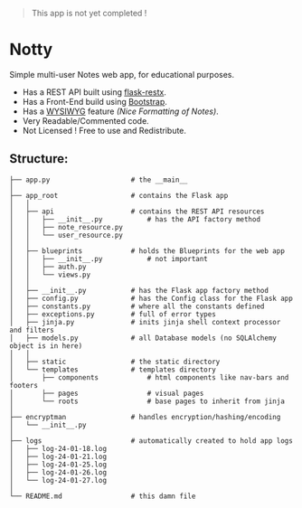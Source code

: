 > This app is not yet completed !

# Notty

Simple multi-user Notes web app, for educational purposes.

- Has a REST API built using [flask-restx](`https://github.com/python-restx/flask-restx`).
- Has a Front-End build using [Bootstrap](https://getbootstrap.com/).
- Has a [WYSIWYG](https://itsfoss.com/open-source-wysiwyg-editors/) feature *(Nice Formatting of Notes)*.
- Very Readable/Commented code.
- Not Licensed ! Free to use and Redistribute.

## Structure:

```shell
├── app.py                    # the __main__
│ 
├── app_root                  # contains the Flask app
│   │
│   ├── api                   # contains the REST API resources
│   │   ├── __init__.py           # has the API factory method
│   │   ├── note_resource.py
│   │   └── user_resource.py
│   │
│   ├── blueprints            # holds the Blueprints for the web app
│   │   ├── __init__.py           # not important
│   │   ├── auth.py
│   │   └── views.py
│   │
│   ├── __init__.py           # has the Flask app factory method
│   ├── config.py             # has the Config class for the Flask app
│   ├── constants.py          # where all the constants defined 
│   ├── exceptions.py         # full of error types        
│   ├── jinja.py              # inits jinja shell context processor and filters
│   ├── models.py             # all Database models (no SQLAlchemy object is in here)
│   │
│   ├── static                # the static directory
│   └── templates             # templates directory
│       ├── components            # html components like nav-bars and footers
│       ├── pages                 # visual pages
│       └── roots                 # base pages to inherit from jinja
│
├── encryptman                # handles encryption/hashing/encoding
│   └── __init__.py
│
├── logs                      # automatically created to hold app logs
│   ├── log-24-01-18.log
│   ├── log-24-01-21.log
│   ├── log-24-01-25.log
│   ├── log-24-01-26.log
│   └── log-24-01-27.log
│
└── README.md                 # this damn file
```
